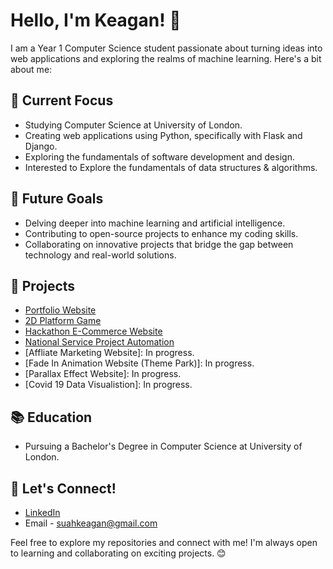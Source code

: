 # Hello, I'm Keagan! 👋

I am a Year 1 Computer Science student passionate about turning ideas into web applications and exploring the realms of machine learning. Here's a bit about me:

## 🔭 Current Focus

- Studying Computer Science at University of London.
- Creating web applications using Python, specifically with Flask and Django.
- Exploring the fundamentals of software development and design.
- Interested to Explore the fundamentals of data structures & algorithms.

## 🌱 Future Goals

- Delving deeper into machine learning and artificial intelligence.
- Contributing to open-source projects to enhance my coding skills.
- Collaborating on innovative projects that bridge the gap between technology and real-world solutions.

## 🚀 Projects
- [Portfolio Website](https://github.com/KeaganSuah/KeaganSuah.github.io.git)
- [2D Platform Game](https://github.com/KeaganSuah/Cinderella_Game)
- [Hackathon E-Commerce Website](https://github.com/KeaganSuah/Hackathon_uol_2023)
- [National Service Project Automation](https://github.com/KeaganSuah/NS-Project-Automation.git)
- [Affliate Marketing Website]: In progress.
- [Fade In Animation Website (Theme Park)]: In progress.
- [Parallax Effect Website]: In progress.
- [Covid 19 Data Visualistion]: In progress.

## 📚 Education

- Pursuing a Bachelor's Degree in Computer Science at University of London.

## 💬 Let's Connect!

- [LinkedIn](https://www.linkedin.com/in/keagan-suah/)
- Email - suahkeagan@gmail.com

Feel free to explore my repositories and connect with me! I'm always open to learning and collaborating on exciting projects. 😊

